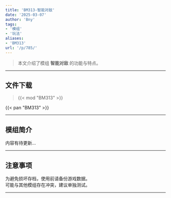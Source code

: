 ```yaml
---
title: 'BM313-智能对敌'
date: '2025-03-07'
author: 'Bny'
tags:
- '模组'
- '玩法'
aliases:
- 'BM313'
url: '/p/785/'
---
```


> 本文介绍了模组 **智能对敌** 的功能与特点。

---

## 文件下载  

> {{< mod "BM313" >}}  

{{< pan "BM313" >}}  

---

## 模组简介

>  
内容有待更新...  

---

## 注意事项

>  
为避免损坏存档，使用前请备份游戏数据。  
可能与其他模组存在冲突，建议单独测试。  

---

